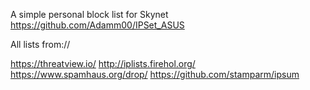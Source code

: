 A simple personal block list for Skynet https://github.com/Adamm00/IPSet_ASUS

All lists from://

https://threatview.io/ 
http://iplists.firehol.org/  
https://www.spamhaus.org/drop/
https://github.com/stamparm/ipsum

